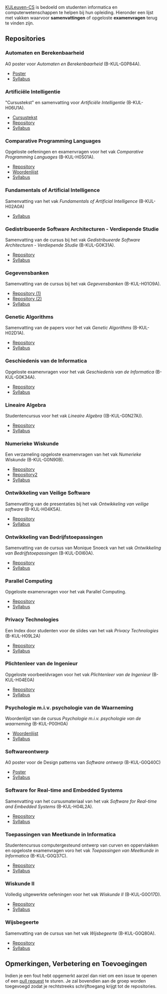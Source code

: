[KULeuven-CS](https://github.com/KULeuven-CS) is bedoeld om studenten informatica en computerwetenschappen te helpen bij hun opleiding. Hieronder een lijst met vakken waarvoor **samenvattingen** of opgeloste **examenvragen** terug te vinden zijn. 

## Repositories

### Automaten en Berekenbaarheid
A0 poster voor *Automaten en Berekenbaarheid* (B-KUL-G0P84A).

  - [Poster](https://github.com/KommuSoft/publications/tree/master/poster_automaten_en_berekenbaarheid)
  - [Syllabus](https://onderwijsaanbod.kuleuven.be/syllabi/n/G0P84AN.htm)

### Artificiële Intelligentie
"Cursustekst" en samenvatting voor *Artificiële Intelligentie* (B-KUL-H06U1A).

  - [Cursustekst](https://github.com/KommuSoft/publications/tree/master/cursus_Artificiele_Intelligentie)
  - [Repository](https://github.com/JO0st/samenvatting_AI)
  - [Syllabus](https://onderwijsaanbod.kuleuven.be/syllabi/n/H06U1AN.htm)

### Comparative Programming Languages
Opgeloste oefeningen en examenvragen voor het vak *Comparative Programming Languages* (B-KUL-H0S01A).

  - [Repository](https://github.com/KULeuven-CS/CPL)
  - [Woordenlijst](https://github.com/KommuSoft/publications/tree/master/glossary_comparative_programming_languages)
  - [Syllabus](https://onderwijsaanbod.kuleuven.be/syllabi/e/H0S01AE.htm)

### Fundamentals of Artificial Intelligence
Samenvatting van het vak *Fundamentals of Artificial Intelligence* (B-KUL-H02A0A)

  - [Syllabus](https://onderwijsaanbod.kuleuven.be/syllabi/e/H02A0AE.htm)

### Gedistribueerde Software Architecturen - Verdiepende Studie 
Samenvatting van de cursus bij het vak *Gedistribueerde Software Architecturen - Verdiepende Studie* (B-KUL-G0K31A).

  - [Repository](https://github.com/KULeuven-CS/Game-Theory)
  - [Syllabus](https://onderwijsaanbod.kuleuven.be/syllabi/n/G0K31AN.htm)

### Gegevensbanken 
Samenvatting van de cursus bij het vak *Gegevensbanken* (B-KUL-H01O9A).

  - [Repository (1)](https://github.com/KULeuven-CS/Databases)
  - [Repository (2)](https://github.com/NorfairKing/Gegevensbanken-Tutorials)
  - [Syllabus](https://onderwijsaanbod.kuleuven.be/syllabi/n/H01O9AN.htm)

### Genetic Algorithms
Samenvatting van de papers voor het vak *Genetic Algorithms* (B-KUL-H02D1A).

  - [Repository](https://github.com/KULeuven-CS/Genetic-Algorithms)
  - [Syllabus](https://onderwijsaanbod.kuleuven.be/syllabi/e/H02D1AE.htm)


### Geschiedenis van de Informatica
Opgeloste examenvragen voor het vak *Geschiedenis van de Informatica* (B-KUL-G0K34A). 

  - [Repository](https://github.com/KULeuven-CS/GeschiedenisInformatica)
  - [Syllabus](https://onderwijsaanbod.kuleuven.be/syllabi/n/G0K34AN.htm)

### Lineaire Algebra
Studentencursus voor het vak *Lineaire Algebra* ((B-KUL-G0N27A)).

  - [Repository](https://github.com/NorfairKing/lineairealgebra)
  - [Syllabus](https://onderwijsaanbod.kuleuven.be/syllabi/n/G0N27AN.htm)

### Numerieke Wiskunde
Een verzameling opgeloste examenvragen van het vak *Numerieke Wiskunde* (B-KUL-G0N90B).

  - [Repository](https://github.com/KULeuven-CS/NumeriekeWiskunde)
  - [Repository2](https://github.com/NorfairKing/all-you-can-carry)
  - [Syllabus](https://onderwijsaanbod.kuleuven.be/syllabi/n/G0N90BN.htm)

### Ontwikkeling van Veilige Software
Samenvatting van de presentaties bij het vak *Ontwikkeling van veilige software* (B-KUL-H04K5A).

  - [Repository](https://github.com/KULeuven-CS/OVS)
  - [Syllabus](https://onderwijsaanbod.kuleuven.be/syllabi/n/H04K5AN.htm)

### Ontwikkeling van Bedrijfstoepassingen
Samenvatting van de cursus van Monique Snoeck van het vak *Ontwikkeling van Bedrijfstoepassingen* (B-KUL-D0I60A).

  - [Repository](https://github.com/KULeuven-CS/OBT)
  - [Syllabus](https://onderwijsaanbod.kuleuven.be/syllabi/n/D0I60AN.htm)

### Parallel Computing
Opgeloste examenvragen voor het vak Parallel Computing. 

  - [Repository](https://github.com/KULeuven-CS/Parallel-Computing/)
  - [Syllabus](https://onderwijsaanbod.kuleuven.be/syllabi/e/H03F9AE.htm)

### Privacy Technologies
Een Index door studenten voor de slides van het vak *Privacy Technologies* (B-KUL-H09L2A)

  - [Repository](https://github.com/KULeuven-CS/Privacy-Technologies)
  - [Syllabus](https://onderwijsaanbod.kuleuven.be/syllabi/e/H09L2AE.htm)

### Plichtenleer van de Ingenieur
Opgeloste voorbeeldvragen voor het vak *Plichtenleer van de Ingenieur* (B-KUL-H04E0A)

  - [Repository](https://github.com/KULeuven-CS/Plichtenleer-Ingenieur)
  - [Syllabus](https://onderwijsaanbod.kuleuven.be/syllabi/n/H04E0AN.htm)

### Psychologie m.i.v. psychologie van de Waarneming
Woordenlijst van de cursus *Psychologie m.i.v. psychologie van de waarneming* (B-KUL-P00H0A)

  - [Woordenlijst](https://github.com/KommuSoft/publications/tree/master/glossary_psychologie_van_de_waarneming)
  - [Syllabus](https://onderwijsaanbod.kuleuven.be/syllabi/n/P00H0AN.htm)

### Softwareontwerp
A0 poster voor de Design patterns van *Software ontwerp* (B-KUL-G0Q40C)

  - [Poster](https://github.com/KommuSoft/publications/tree/master/poster_design_patterns)
  - [Syllabus](https://onderwijsaanbod.kuleuven.be/syllabi/n/G0Q40CN.htm)

### Software for Real-time and Embedded Systems
Samenvatting van het cursusmateriaal van het vak *Software for Real-time and Embedded Systems* (B-KUL-H04L2A).

  - [Repository](https://github.com/KULeuven-CS/SORTES)
  - [Syllabus](http://onderwijsaanbod.kuleuven.be/2013/syllabi/e/H04L2AE.htm)

### Toepassingen van Meetkunde in Informatica
Studentencursus computergesteund ontwerp van curven en oppervlakken en opgeloste examenvragen voro het vak *Toepassingen van Meetkunde in Informatica* (B-KUL-G0Q37C).

  - [Repository](https://github.com/NorfairKing/TMI-Notities)
  - [Syllabus](http://onderwijsaanbod.kuleuven.be/syllabi/n/G0Q37CN.htm)

### Wiskunde II
Volledig uitgewerkte oefeningen voor het vak *Wiskunde II* (B-KUL-G0O17D).

  - [Repository](https://github.com/NorfairKing/Wiskunde-II-Oplossingen-van-Oefeningen)
  - [Syllabus](https://onderwijsaanbod.kuleuven.be/syllabi/n/G0O17DN.htm)

### Wijsbegeerte
Samenvatting van de cursus van het vak *Wijsbegeerte* (B-KUL-G0Q80A).

  - [Repository](https://github.com/warreee/wijsbegeerte)
  - [Syllabus](https://onderwijsaanbod.kuleuven.be/syllabi/n/G0Q80AN.htm#activetab=doelstellingen_idp883184)

## Opmerkingen, Verbetering en Toevoegingen
Indien je een fout hebt opgemerkt aarzel dan niet om een issue te openen of een [pull request](https://help.github.com/articles/using-pull-requests) te sturen. Je zal bovendien aan de groep worden toegevoegd zodat je rechtstreeks schrijftoegang krijgt tot de repositories. 

